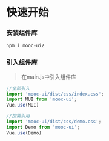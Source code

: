 # 快速开始

### 安装组件库
```bash
npm i mooc-ui2
```

### 引入组件库
> 在main.js中引入组件库

```javascript
//全部引入
import 'mooc-ui/dist/css/index.css';
import MUI from 'mooc-ui';
Vue.use(MUI)

//按需引用
import 'mooc-ui/dist/css/demo.css';
import Demo from 'mooc-ui';
Vue.use(Demo)
```
